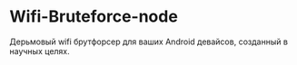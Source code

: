 # Wifi-Bruteforce-node
Дерьмовый wifi брутфорсер для ваших Android девайсов, созданный в научных целях.
